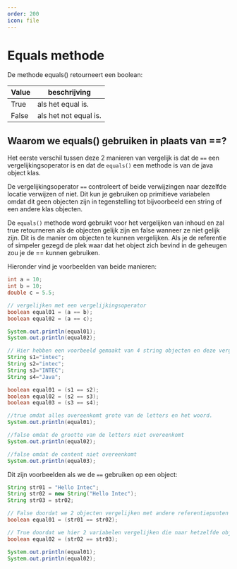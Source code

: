 ```yaml
---
order: 200
icon: file
---
```

# Equals methode

De methode equals() retourneert een boolean:

| Value | beschrijving |
|---|---|
| True| als het equal is. |
| False | als het not equal is. |

## Waarom we equals() gebruiken in plaats van ==?

Het eerste verschil tussen deze 2 manieren van vergelijk is dat de `==` een vergelijkingsoperator is en dat de `equals()` een methode is van de java object klas.

De vergelijkingsoperator `==` controleert of beide verwijzingen naar dezelfde locatie verwijzen of niet. Dit kun je gebruiken op primitieve variabelen omdat dit geen objecten zijn in tegenstelling tot bijvoorbeeld een string of een andere klas objecten.

De `equals()` methode word gebruikt voor het vergelijken van inhoud en zal true retourneren als de objecten gelijk zijn en false wanneer ze niet gelijk zijn. Dit is de manier om objecten te kunnen vergelijken. Als je de referentie of simpeler gezegd de plek waar dat het object zich bevind in de geheugen zou je de == kunnen gebruiken.

Hieronder vind je voorbeelden van beide manieren:

```java
int a = 10;
int b = 10;
double c = 5.5;

// vergelijken met een vergelijkingsoperator
boolean equal01 = (a == b);
boolean equal02 = (a == c);

System.out.println(equal01);
System.out.println(equal02);
```

<div style='page-break-after: always;'></div>

```java
// Hier hebben een voorbeeld gemaakt van 4 string objecten en deze vergelijken we met equals()
String s1="intec";
String s2="intec";
String s3="INTEC";
String s4="Java";

boolean equal01 = (s1 == s2);
boolean equal02 = (s2 == s3);
boolean equal03 = (s3 == s4);

//true omdat alles overeenkomt grote van de letters en het woord.
System.out.println(equal01);

//false omdat de grootte van de letters niet overeenkomt
System.out.println(equal02);

//false omdat de content niet overeenkomt
System.out.println(equal03);
```

Dit zijn voorbeelden als we de `==` gebruiken op een object:

```java
String str01 = "Hello Intec";
String str02 = new String("Hello Intec");
String str03 = str02;

// False doordat we 2 objecten vergelijken met andere referentiepunten
boolean equal01 = (str01 == str02);

// True doordat we hier 2 variabelen vergelijken die naar hetzelfde object wijzen.
boolean equal02 = (str02 == str03);

System.out.println(equal01);
System.out.println(equal02);
```
